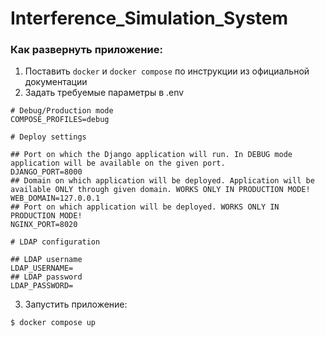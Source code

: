 # Interference_Simulation_System

### Как развернуть приложение:
1. Поставить `docker` и `docker compose` по инструкции из официальной документации
2. Задать требуемые параметры в .env
```
# Debug/Production mode
COMPOSE_PROFILES=debug

# Deploy settings

## Port on which the Django application will run. In DEBUG mode application will be available on the given port.
DJANGO_PORT=8000
## Domain on which application will be deployed. Application will be available ONLY through given domain. WORKS ONLY IN PRODUCTION MODE!
WEB_DOMAIN=127.0.0.1
## Port on which application will be deployed. WORKS ONLY IN PRODUCTION MODE!
NGINX_PORT=8020

# LDAP configuration

## LDAP username
LDAP_USERNAME=
## LDAP password
LDAP_PASSWORD=
```
3. Запустить приложение:
```shell
$ docker compose up
```
